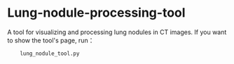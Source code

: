 # Lung-nodule-processing-tool
A tool for visualizing and processing lung nodules in CT images.
If you want to show the tool's page, run：
  
        lung_nodule_tool.py
